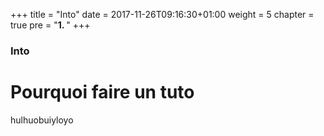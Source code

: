 +++
title = "Into"
date = 2017-11-26T09:16:30+01:00
weight = 5
chapter = true
pre = "<b>1. </b>"
+++

### Into

# Pourquoi faire un tuto

hulhuobuiyloyo

